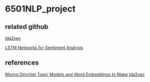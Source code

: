 # 6501NLP_project


## related github

[lda2vec](https://github.com/cemoody/lda2vec)

[LSTM Networks for Sentiment Analysis](http://www.deeplearning.net/tutorial/lstm.html#lstm)

## references
[Mixing Dirichlet Topic Models and Word Embeddings to Make lda2vec](https://arxiv.org/pdf/1605.02019v1.pdf)